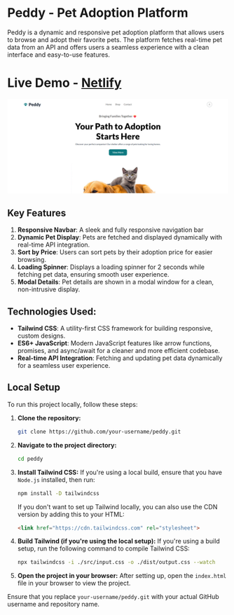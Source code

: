 # Peddy - Pet Adoption Platform

Peddy is a dynamic and responsive pet adoption platform that allows users to browse and adopt their favorite pets. The platform fetches real-time pet data from an API and offers users a seamless experience with a clean interface and easy-to-use features.
# Live Demo - [Netlify](https://peddy-a5.netlify.app/)
![Screenshot](images/peddy.png)

## Key Features
1. **Responsive Navbar**: A sleek and fully responsive navigation bar
2. **Dynamic Pet Display**: Pets are fetched and displayed dynamically with real-time API integration.
3. **Sort by Price**: Users can sort pets by their adoption price for easier browsing.
4. **Loading Spinner**: Displays a loading spinner for 2 seconds while fetching pet data, ensuring smooth user experience.
5. **Modal Details**: Pet details are shown in a modal window for a clean, non-intrusive display.

## Technologies Used:

- **Tailwind CSS**: A utility-first CSS framework for building responsive, custom designs.
- **ES6+ JavaScript**: Modern JavaScript features like arrow functions, promises, and async/await for a cleaner and more efficient codebase.
- **Real-time API Integration**: Fetching and updating pet data dynamically for a seamless user experience.

## Local Setup

To run this project locally, follow these steps:

1. **Clone the repository:**
    ```bash
    git clone https://github.com/your-username/peddy.git
    ```

2. **Navigate to the project directory:**
    ```bash
    cd peddy
    ```

3. **Install Tailwind CSS:**
    If you're using a local build, ensure that you have `Node.js` installed, then run:
    ```bash
    npm install -D tailwindcss
    ```

    If you don't want to set up Tailwind locally, you can also use the CDN version by adding this to your HTML:
    ```html
    <link href="https://cdn.tailwindcss.com" rel="stylesheet">
    ```

4. **Build Tailwind (if you're using the local setup):**
    If you're using a build setup, run the following command to compile Tailwind CSS:
    ```bash
    npx tailwindcss -i ./src/input.css -o ./dist/output.css --watch
    ```

5. **Open the project in your browser:**
    After setting up, open the `index.html` file in your browser to view the project.

Ensure that you replace `your-username/peddy.git` with your actual GitHub username and repository name.
